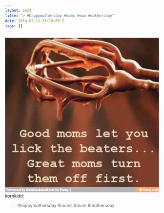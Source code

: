 ```yaml
---
layout: post
title: "> #happymothersday #moms #mom #mothersday"
date: 2014-05-11 21:19:09 Z
tags: []
---
```

![](/media/2014/05/85458688584.jpg)
[kornkidd](http://kornkidd.tumblr.com/post/85458272466/happymothersday-moms-mom-mothersday):

> #happymothersday #moms #mom #mothersday
